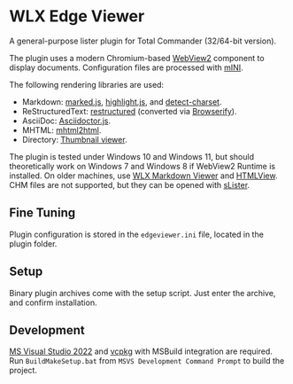 # WLX Edge Viewer

A general-purpose lister plugin for Total Commander (32/64-bit version).

The plugin uses a modern Chromium-based [WebView2](https://developer.microsoft.com/en-us/microsoft-edge/webview2/) component to display documents. Configuration files are processed with [mINI](https://github.com/pulzed/mINI).

The following rendering libraries are used:

- Markdown: [marked.js](https://github.com/markedjs/marked), [highlight.js](https://highlightjs.org), and [detect-charset](https://github.com/treyhunner/detect-charset).
- ReStructuredText: [restructured](https://github.com/seikichi/restructured) (converted via [Browserify](https://browserify.org)).
- AsciiDoc: [Asciidoctor.js](https://docs.asciidoctor.org/asciidoctor.js/latest/).
- MHTML: [mhtml2html](https://github.com/rg-contributions/mhtml2html).
- Directory: [Thumbnail viewer](https://github.com/hscasn/thumbnail-viewer).


The plugin is tested under Windows 10 and Windows 11, but should theoretically work on Windows 7 and Windows 8 if WebView2 Runtime is installed. On older machines, use [WLX Markdown Viewer](https://github.com/rg-software/wlx-markdown-viewer) and [HTMLView](https://sites.google.com/site/htmlview/). CHM files are not supported, but they can be opened with [sLister](https://totalcmd.net/plugring/slister.html).

## Fine Tuning

Plugin configuration is stored in the `edgeviewer.ini` file, located in the plugin folder.

## Setup

Binary plugin archives come with the setup script. Just enter the archive, and confirm installation.

## Development

[MS Visual Studio 2022](https://visualstudio.microsoft.com/) and [vcpkg](https://vcpkg.io) with MSBuild integration are required. Run `BuildMakeSetup.bat` from `MSVS Development Command Prompt` to build the project.
